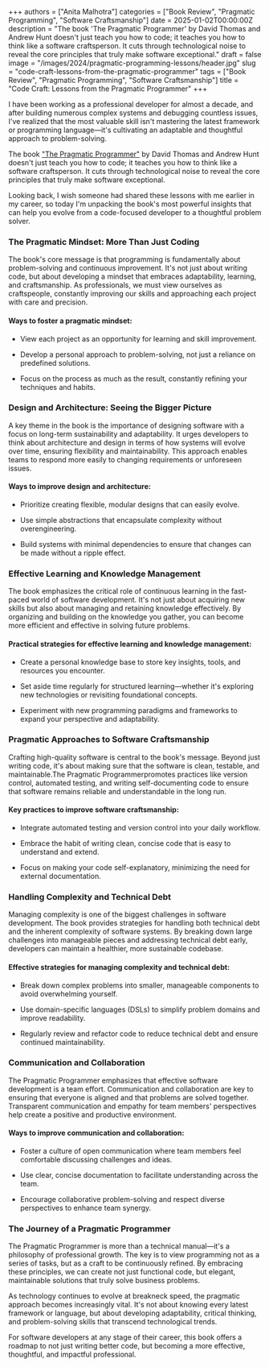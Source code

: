+++
authors = ["Anita Malhotra"]
categories = ["Book Review", "Pragmatic Programming", "Software Craftsmanship"]
date = 2025-01-02T00:00:00Z
description = "The book 'The Pragmatic Programmer' by David Thomas and Andrew Hunt doesn't just teach you how to code; it teaches you how to think like a software craftsperson. It cuts through technological noise to reveal the core principles that truly make software exceptional."
draft = false
image = "/images/2024/pragmatic-programming-lessons/header.jpg"
slug = "code-craft-lessons-from-the-pragmatic-programmer"
tags = ["Book Review", "Pragmatic Programming", "Software Craftsmanship"]
title = "Code Craft: Lessons from the Pragmatic Programmer"
+++

I have been working as a professional developer for almost a decade, and after building numerous complex systems and debugging countless issues, I've realized that the most valuable skill isn't mastering the latest framework or programming language—it's cultivating an adaptable and thoughtful approach to problem-solving.

The book ["The Pragmatic Programmer"](https://pragprog.com/titles/tpp20/the-pragmatic-programmer-20th-anniversary-edition/) by David Thomas and Andrew Hunt doesn't just teach you how to code; it teaches you how to think like a software craftsperson. It cuts through technological noise to reveal the core principles that truly make software exceptional.

Looking back, I wish someone had shared these lessons with me earlier in my career, so today I'm unpacking the book's most powerful insights that can help you evolve from a code-focused developer to a thoughtful problem solver.

### The Pragmatic Mindset: More Than Just Coding

The book's core message is that programming is fundamentally about problem-solving and continuous improvement. It's not just about writing code, but about developing a mindset that embraces adaptability, learning, and craftsmanship. As professionals, we must view ourselves as craftspeople, constantly improving our skills and approaching each project with care and precision.

#### Ways to foster a pragmatic mindset: 

- View each project as an opportunity for learning and skill improvement.

- Develop a personal approach to problem-solving, not just a reliance on predefined solutions.

- Focus on the process as much as the result, constantly refining your techniques and habits.

### Design and Architecture: Seeing the Bigger Picture 

A key theme in the book is the importance of designing software with a focus on long-term sustainability and adaptability. It urges developers to think about architecture and design in terms of how systems will evolve over time, ensuring flexibility and maintainability. This approach enables teams to respond more easily to changing requirements or unforeseen issues.

#### Ways to improve design and architecture: 

- Prioritize creating flexible, modular designs that can easily evolve.

- Use simple abstractions that encapsulate complexity without overengineering.

- Build systems with minimal dependencies to ensure that changes can be made without a ripple effect.

### Effective Learning and Knowledge Management 

The book emphasizes the critical role of continuous learning in the fast-paced world of software development. It's not just about acquiring new skills but also about managing and retaining knowledge effectively. By organizing and building on the knowledge you gather, you can become more efficient and effective in solving future problems.

#### Practical strategies for effective learning and knowledge management: 

- Create a personal knowledge base to store key insights, tools, and resources you encounter.

- Set aside time regularly for structured learning—whether it's exploring new technologies or revisiting foundational concepts.

- Experiment with new programming paradigms and frameworks to expand your perspective and adaptability.

### Pragmatic Approaches to Software Craftsmanship 

Crafting high-quality software is central to the book's message. Beyond just writing code, it's about making sure that the software is clean, testable, and maintainable.The Pragmatic Programmerpromotes practices like version control, automated testing, and writing self-documenting code to ensure that software remains reliable and understandable in the long run.

#### Key practices to improve software craftsmanship: 

- Integrate automated testing and version control into your daily workflow.

- Embrace the habit of writing clean, concise code that is easy to understand and extend.

- Focus on making your code self-explanatory, minimizing the need for external documentation.

### Handling Complexity and Technical Debt 

Managing complexity is one of the biggest challenges in software development. The book provides strategies for handling both technical debt and the inherent complexity of software systems. By breaking down large challenges into manageable pieces and addressing technical debt early, developers can maintain a healthier, more sustainable codebase.

#### Effective strategies for managing complexity and technical debt: 

- Break down complex problems into smaller, manageable components to avoid overwhelming yourself.

- Use domain-specific languages (DSLs) to simplify problem domains and improve readability.

- Regularly review and refactor code to reduce technical debt and ensure continued maintainability.

### Communication and Collaboration 

The Pragmatic Programmer emphasizes that effective software development is a team effort. Communication and collaboration are key to ensuring that everyone is aligned and that problems are solved together. Transparent communication and empathy for team members' perspectives help create a positive and productive environment.

#### Ways to improve communication and collaboration: 

- Foster a culture of open communication where team members feel comfortable discussing challenges and ideas.

- Use clear, concise documentation to facilitate understanding across the team.

- Encourage collaborative problem-solving and respect diverse perspectives to enhance team synergy.

### The Journey of a Pragmatic Programmer 

The Pragmatic Programmer is more than a technical manual—it's a philosophy of professional growth. The key is to view programming not as a series of tasks, but as a craft to be continuously refined. By embracing these principles, we can create not just functional code, but elegant, maintainable solutions that truly solve business problems.

As technology continues to evolve at breakneck speed, the pragmatic approach becomes increasingly vital. It's not about knowing every latest framework or language, but about developing adaptability, critical thinking, and problem-solving skills that transcend technological trends.

For software developers at any stage of their career, this book offers a roadmap to not just writing better code, but becoming a more effective, thoughtful, and impactful professional.
